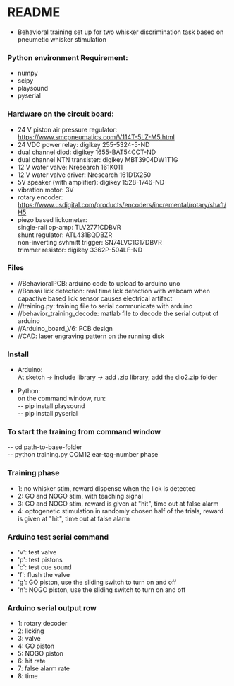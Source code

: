 # README #

* Behavioral training set up for two whisker discrimination task based on pneumetic whisker stimulation

### Python environment Requirement: ###
* numpy
* scipy
* playsound
* pyserial

### Hardware on the circuit board: ###
* 24 V piston air pressure regulator: https://www.smcpneumatics.com/V114T-5LZ-M5.html
* 24 VDC power relay: digikey 255-5324-5-ND
* dual channel diod: digikey 1655-BAT54CCT-ND
* dual channel NTN transister: digikey MBT3904DW1T1G
* 12 V water valve: Nresearch 161K011
* 12 V water valve driver: Nresearch 161D1X250
* 5V speaker (with amplifier): digikey 1528-1746-ND
* vibration motor: 3V
* rotary encoder: https://www.usdigital.com/products/encoders/incremental/rotary/shaft/H5
* piezo based lickometer:<br />
single-rail op-amp: TLV2771CDBVR<br />
shunt regulator: ATL431BQDBZR<br />
non-inverting svhmitt trigger: SN74LVC1G17DBVR<br />
trimmer resistor: digikey 3362P-504LF-ND<br />



### Files ###

* //BehavioralPCB: arduino code to upload to arduino uno
* //Bonsai lick detection: real time lick detection with webcam when capactive based lick sensor causes electrical artifact
* //training.py: training file to serial communicate with arduino
* //behavior_training_decode: matlab file to decode the serial output of arduino
* //Arduino_board_V6: PCB design
* //CAD: laser engraving pattern on the running disk

### Install ###
* Arduino: <br />
At sketch -> include library -> add .zip library, add the dio2.zip folder<br />

* Python: <br />
on the command window, run: <br />
-- pip install playsound <br />
-- pip install pyserial <br />

### To start the training from command window ###
-- cd path-to-base-folder <br />
-- python training.py COM12 ear-tag-number phase <br />

### Training phase ###
* 1: no whisker stim, reward dispense when the lick is detected
* 2: GO and NOGO stim, with teaching signal
* 3: GO and NOGO stim, reward is given at "hit", time out at false alarm
* 4: optogenetic stimulation in randomly chosen half of the trials,  reward is given at "hit", time  out at false alarm

### Arduino test serial command ###
* 'v': test valve
* 'p': test pistons
* 'c': test cue sound
* 'f': flush the valve
* 'g': GO piston, use the sliding switch to turn on and off
* 'n': NOGO piston, use the sliding switch to turn on and off

### Arduino serial output row ###
* 1: rotary decoder
* 2: licking
* 3: valve
* 4: GO piston
* 5: NOGO piston
* 6: hit rate
* 7: false alarm rate
* 8: time